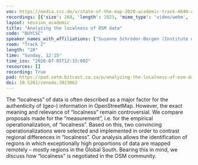 ```yaml
---
voc: https://media.ccc.de/v/state-of-the-map-2020-academic-track-4640-analyzing-the-localness-of-osm-data
recordings: [{'size': 268, 'length': 1923, 'mime_type': 'video/webm', 'language': 'eng', 'filename': 'sotm2020-4640-eng-Analyzing_the_localness_of_OSM_data_webm-hd.webm', 'state': 'new', 'folder': 'webm-hd', 'high_quality': True, 'width': 1920, 'height': 1080, 'updated_at': '2020-07-18T13:20:10.645+02:00', 'recording_url': 'https://cdn.media.ccc.de/events/sotm/2020/webm-hd/sotm2020-4640-eng-Analyzing_the_localness_of_OSM_data_webm-hd.webm', 'url': 'https://media.ccc.de/public/recordings/47623', 'event_url': 'https://media.ccc.de/public/events/6a09e799-92d1-52fc-971f-7a3c068ecaf4', 'conference_url': 'https://media.ccc.de/public/conferences/sotm2020'}, {'size': 101, 'length': 1923, 'mime_type': 'video/webm', 'language': 'eng', 'filename': 'sotm2020-4640-eng-Analyzing_the_localness_of_OSM_data_webm-sd.webm', 'state': 'new', 'folder': 'webm-sd', 'high_quality': False, 'width': 720, 'height': 576, 'updated_at': '2020-07-18T13:07:01.167+02:00', 'recording_url': 'https://cdn.media.ccc.de/events/sotm/2020/webm-sd/sotm2020-4640-eng-Analyzing_the_localness_of_OSM_data_webm-sd.webm', 'url': 'https://media.ccc.de/public/recordings/47622', 'event_url': 'https://media.ccc.de/public/events/6a09e799-92d1-52fc-971f-7a3c068ecaf4', 'conference_url': 'https://media.ccc.de/public/conferences/sotm2020'}, {'size': 74, 'length': 1923, 'mime_type': 'video/mp4', 'language': 'eng', 'filename': 'sotm2020-4640-eng-Analyzing_the_localness_of_OSM_data_sd.mp4', 'state': 'new', 'folder': 'h264-sd', 'high_quality': False, 'width': 720, 'height': 576, 'updated_at': '2020-07-18T13:00:10.051+02:00', 'recording_url': 'https://cdn.media.ccc.de/events/sotm/2020/h264-sd/sotm2020-4640-eng-Analyzing_the_localness_of_OSM_data_sd.mp4', 'url': 'https://media.ccc.de/public/recordings/47620', 'event_url': 'https://media.ccc.de/public/events/6a09e799-92d1-52fc-971f-7a3c068ecaf4', 'conference_url': 'https://media.ccc.de/public/conferences/sotm2020'}, {'size': 29, 'length': 1923, 'mime_type': 'audio/mpeg', 'language': 'eng', 'filename': 'sotm2020-4640-eng-Analyzing_the_localness_of_OSM_data_mp3.mp3', 'state': 'new', 'folder': 'mp3', 'high_quality': False, 'width': 0, 'height': 0, 'updated_at': '2020-07-18T12:58:07.746+02:00', 'recording_url': 'https://cdn.media.ccc.de/events/sotm/2020/mp3/sotm2020-4640-eng-Analyzing_the_localness_of_OSM_data_mp3.mp3', 'url': 'https://media.ccc.de/public/recordings/47619', 'event_url': 'https://media.ccc.de/public/events/6a09e799-92d1-52fc-971f-7a3c068ecaf4', 'conference_url': 'https://media.ccc.de/public/conferences/sotm2020'}, {'size': 235, 'length': 1923, 'mime_type': 'video/mp4', 'language': 'eng', 'filename': 'sotm2020-4640-eng-Analyzing_the_localness_of_OSM_data_hd.mp4', 'state': 'new', 'folder': 'h264-hd', 'high_quality': True, 'width': 1920, 'height': 1080, 'updated_at': '2020-07-18T12:54:00.986+02:00', 'recording_url': 'https://cdn.media.ccc.de/events/sotm/2020/h264-hd/sotm2020-4640-eng-Analyzing_the_localness_of_OSM_data_hd.mp4', 'url': 'https://media.ccc.de/public/recordings/47616', 'event_url': 'https://media.ccc.de/public/events/6a09e799-92d1-52fc-971f-7a3c068ecaf4', 'conference_url': 'https://media.ccc.de/public/conferences/sotm2020'}]
layout: session_academic
title: "Analyzing the localness of OSM data"
code: "BUYCSC"
speaker_names_with_affiliations: ["Susanne Schröder-Bergen (Institute of Geography, Friedrich-Alexander University Erlangen-Nürnberg)"]
room: "Track 2"
length: "20"
time: "Sunday, 12:15"
time_iso: "2020-07-05T12:15:00Z"
resources: []
recording: True
pad: https://pad.sotm.bitcast.co.za/p/analyzing-the-localness-of-osm-data
doi: 10.5281/zenodo.3923062
---
```

The “localness” of data is often described as a major factor for the authenticity of (geo-) information in OpenStreetMap. However, the exact meaning and relevance of “localness” remain controversial. We compare proposals made for the “measurement”, i.e. for the empirical operationalization, of “localness”. Based on this, two convincing operationalizations were selected and implemented in order to contrast regional differences in “localness”. Our analysis allows the identification of regions in which exceptionally high proportions of data are mapped remotely – mostly regions in the Global South. Bearing this in mind, we discuss how “localness” is negotiated in the OSM community.
